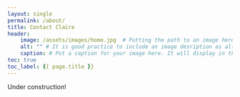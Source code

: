 ```yaml
---
layout: single
permalink: /about/
title: Contact Claire
header:
    image: /assets/images/home.jpg  # Putting the path to an image here will replace the header image.
    alt: "" # It is good practice to include an image desription as alt text.
    caption: # Put a caption for your image here. It will display in the bottom right corner of the image.
toc: true
toc_label: {{ page.title }}
---
```


Under construction!
